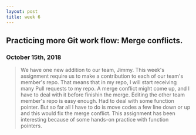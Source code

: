 ```yaml
---
layout: post
title: week 6
---
```



## Practicing more Git work flow: Merge conflicts.
### October 15th, 2018

> We have one new addition to our team, Jimmy. This week's assignment require us to make a contribution to each of our team's member's repo. That means that in my repo, I will start receiving many Pull requests to my repo. A merge conflict might come up, and I have to deal with it before finishin the merge. Editing the other team member's repo is easy enough. Had to deal with some function pointer. But so far all I have to do is move codes a few line down or up and this would fix the merge conflict. This assignment has been interesting because of some hands-on practice with function pointers.